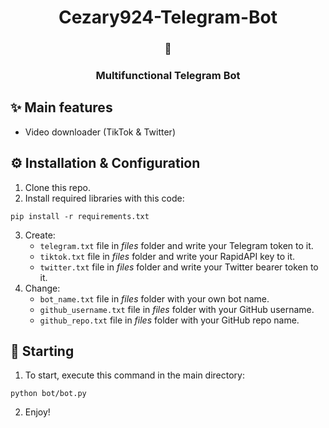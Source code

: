 <h1 align=center>Cezary924-Telegram-Bot</h1>
<h3 align=center>🤖</h3>
<h3 align=center>Multifunctional Telegram Bot</h3>

## ✨ Main features
- Video downloader (TikTok & Twitter)

## ⚙️ Installation & Configuration
1. Clone this repo.
2. Install required libraries with this code:
```
pip install -r requirements.txt
```
3. Create:
   - ```telegram.txt``` file in *files* folder and write your Telegram token to it.
   - ```tiktok.txt``` file in *files* folder and write your RapidAPI key to it.
   - ```twitter.txt``` file in *files* folder and write your Twitter bearer token to it.
4. Change:
   - ```bot_name.txt``` file in *files* folder with your own bot name.
   - ```github_username.txt``` file in *files* folder with your GitHub username.
   - ```github_repo.txt``` file in *files* folder with your GitHub repo name.

## 🚀 Starting
1. To start, execute this command in the main directory:
```
python bot/bot.py
```
2. Enjoy!
